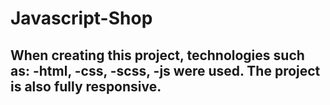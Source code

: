 # Javascript-Shop

## When creating this project, technologies such as: -html, -css, -scss, -js were used. The project is also fully responsive.
